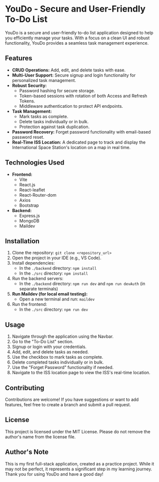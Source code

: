 # YouDo - Secure and User-Friendly To-Do List

YouDo is a secure and user-friendly to-do list application designed to help you efficiently manage your tasks. With a focus on a clean UI and robust functionality, YouDo provides a seamless task management experience.

## Features

- **CRUD Operations:** Add, edit, and delete tasks with ease.
- **Multi-User Support:** Secure signup and login functionality for personalized task management.
- **Robust Security:**
  - Password hashing for secure storage.
  - Token-based sessions with rotation of both Access and Refresh Tokens.
  - Middleware authentication to protect API endpoints.
- **Task Management:**
  - Mark tasks as complete.
  - Delete tasks individually or in bulk.
  - Protection against task duplication.
- **Password Recovery:** Forget password functionality with email-based password reset.
- **Real-Time ISS Location:** A dedicated page to track and display the International Space Station's location on a map in real time.

## Technologies Used

- **Frontend:**
  - Vite
  - React.js
  - React-leaflet
  - React-Router-dom
  - Axios
  - Bootstrap
- **Backend:**
  - Express.js
  - MongoDB
  - Maildev

## Installation

1.  Clone the repository: `git clone <repository_url>`
2.  Open the project in your IDE (e.g., VS Code).
3.  Install dependencies:
    - In the `./backend` directory: `npm install`
    - In the `./src` directory: `npm install`
4.  Run the backend servers:
    - In the `./backend` directory: `npm run dev` and `npm run devAuth` (in separate terminals)
5.  **Run Maildev (for local email testing):**
    - Open a new terminal and run: `maildev`
6.  Run the frontend:
    - In the `./src` directory: `npm run dev`

## Usage

1.  Navigate through the application using the Navbar.
2.  Go to the "To-Do List" section.
3.  Signup or login with your credentials.
4.  Add, edit, and delete tasks as needed.
5.  Use the checkbox to mark tasks as complete.
6.  Delete completed tasks individually or in bulk.
7.  Use the "Forget Password" functionality if needed.
8.  Navigate to the ISS location page to view the ISS's real-time location.

## Contributing

Contributions are welcome! If you have suggestions or want to add features, feel free to create a branch and submit a pull request.

## License

This project is licensed under the MIT License. Please do not remove the author's name from the license file.

## Author's Note

This is my first full-stack application, created as a practice project. While it may not be perfect, it represents a significant step in my learning journey. Thank you for using YouDo and have a good day!
